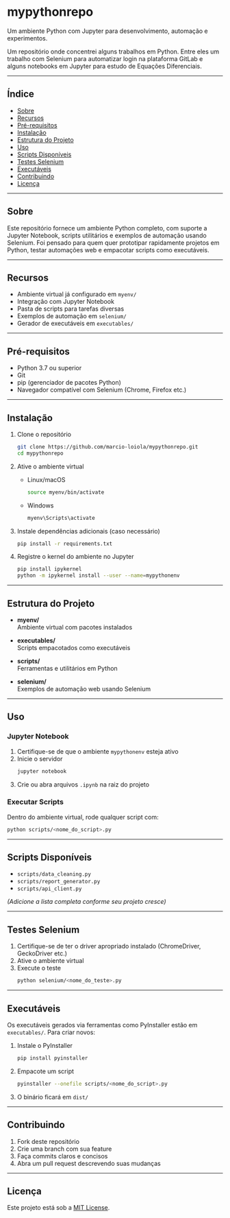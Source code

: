 # mypythonrepo

Um ambiente Python com Jupyter para desenvolvimento, automação e experimentos.

Um repositório onde concentrei alguns trabalhos em Python. Entre eles um trabalho com Selenium para automatizar login na plataforma GitLab e alguns notebooks em Jupyter para estudo de Equações Diferenciais.

---

## Índice

- [Sobre](#sobre)
- [Recursos](#recursos)
- [Pré-requisitos](#pré-requisitos)
- [Instalação](#instalação)
- [Estrutura do Projeto](#estrutura-do-projeto)
- [Uso](#uso)
- [Scripts Disponíveis](#scripts-disponíveis)
- [Testes Selenium](#testes-selenium)
- [Executáveis](#executáveis)
- [Contribuindo](#contribuindo)
- [Licença](#licença)

---

## Sobre

Este repositório fornece um ambiente Python completo, com suporte a Jupyter Notebook, scripts utilitários e exemplos de automação usando Selenium. Foi pensado para quem quer prototipar rapidamente projetos em Python, testar automações web e empacotar scripts como executáveis.

---

## Recursos

- Ambiente virtual já configurado em `myenv/`
- Integração com Jupyter Notebook
- Pasta de scripts para tarefas diversas
- Exemplos de automação em `selenium/`
- Gerador de executáveis em `executables/`

---

## Pré-requisitos

- Python 3.7 ou superior
- Git
- pip (gerenciador de pacotes Python)
- Navegador compatível com Selenium (Chrome, Firefox etc.)

---

## Instalação

1. Clone o repositório  
   ```bash
   git clone https://github.com/marcio-loiola/mypythonrepo.git
   cd mypythonrepo
   ```

2. Ative o ambiente virtual  
   - Linux/macOS  
     ```bash
     source myenv/bin/activate
     ```  
   - Windows  
     ```powershell
     myenv\Scripts\activate
     ```

3. Instale dependências adicionais (caso necessário)  
   ```bash
   pip install -r requirements.txt
   ```

4. Registre o kernel do ambiente no Jupyter  
   ```bash
   pip install ipykernel
   python -m ipykernel install --user --name=mypythonenv
   ```

---

## Estrutura do Projeto

- **myenv/**  
  Ambiente virtual com pacotes instalados

- **executables/**  
  Scripts empacotados como executáveis

- **scripts/**  
  Ferramentas e utilitários em Python

- **selenium/**  
  Exemplos de automação web usando Selenium

---

## Uso

### Jupyter Notebook

1. Certifique-se de que o ambiente `mypythonenv` esteja ativo  
2. Inicie o servidor  
   ```bash
   jupyter notebook
   ```  
3. Crie ou abra arquivos `.ipynb` na raiz do projeto

### Executar Scripts

Dentro do ambiente virtual, rode qualquer script com:  
```bash
python scripts/<nome_do_script>.py
```

---

## Scripts Disponíveis

- `scripts/data_cleaning.py`
- `scripts/report_generator.py`
- `scripts/api_client.py`

_(Adicione a lista completa conforme seu projeto cresce)_

---

## Testes Selenium

1. Certifique-se de ter o driver apropriado instalado (ChromeDriver, GeckoDriver etc.)  
2. Ative o ambiente virtual  
3. Execute o teste  
   ```bash
   python selenium/<nome_do_teste>.py
   ```

---

## Executáveis

Os executáveis gerados via ferramentas como PyInstaller estão em `executables/`. Para criar novos:

1. Instale o PyInstaller  
   ```bash
   pip install pyinstaller
   ```
2. Empacote um script  
   ```bash
   pyinstaller --onefile scripts/<nome_do_script>.py
   ```
3. O binário ficará em `dist/`

---

## Contribuindo

1. Fork deste repositório  
2. Crie uma branch com sua feature  
3. Faça commits claros e concisos  
4. Abra um pull request descrevendo suas mudanças

---

## Licença

Este projeto está sob a [MIT License](LICENSE).
